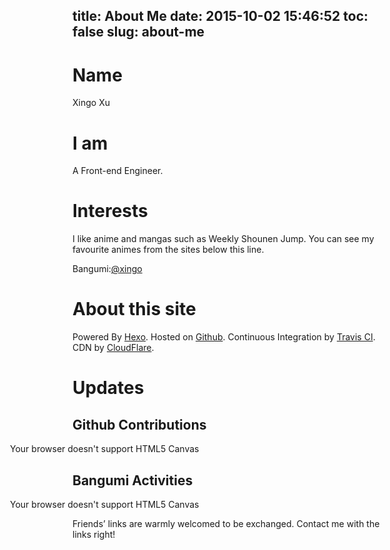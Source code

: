 title: About Me
date: 2015-10-02 15:46:52
toc: false
slug: about-me
---

# Name

Xingo Xu

# I am

A Front-end Engineer.
<!-- who works in LINE Corporation -->

# Interests

I like anime and mangas such as Weekly Shounen Jump.
You can see my favourite animes from the sites below this line.
  
Bangumi:[@xingo](https://bgm.tv/user/xingo)
  
# About this site

Powered By [Hexo](https://hexo.io/).
Hosted on [Github](https://github.com/xingoxu/xingoxu.github.io).
Continuous Integration by [Travis CI](https://travis-ci.org/).
CDN by [CloudFlare](https://www.cloudflare.com/).

# Updates

## Github Contributions
<p></p>
<div class="canvas-wrapper" markdown="0">
  <div class="preloader-wrapper small active loading-icon loading-circle">
    <div class="spinner-layer spinner-blue">
      <div class="circle-clipper left">
        <div class="circle"></div>
      </div>
      <div class="gap-patch">
        <div class="circle"></div>
      </div>
      <div class="circle-clipper right">
        <div class="circle"></div>
      </div>
    </div>
    <div class="spinner-layer spinner-red">
      <div class="circle-clipper left">
        <div class="circle"></div>
      </div>
      <div class="gap-patch">
        <div class="circle"></div>
      </div>
      <div class="circle-clipper right">
        <div class="circle"></div>
      </div>
    </div>
    <div class="spinner-layer spinner-yellow">
      <div class="circle-clipper left">
        <div class="circle"></div>
      </div>
      <div class="gap-patch">
        <div class="circle"></div>
      </div>
      <div class="circle-clipper right">
        <div class="circle"></div>
      </div>
    </div>
    <div class="spinner-layer spinner-green">
      <div class="circle-clipper left">
        <div class="circle"></div>
      </div>
      <div class="gap-patch">
        <div class="circle"></div>
      </div>
      <div class="circle-clipper right">
        <div class="circle"></div>
      </div>
    </div>
  </div>
  <canvas id="github-canvas" class="canvas" width="1724" height="390">
    Your browser doesn't support HTML5 Canvas
  </canvas>
</div>

## Bangumi Activities

<div class="canvas-wrapper" markdown="0">
  <div class="preloader-wrapper small active loading-icon loading-circle">
    <div class="spinner-layer spinner-blue">
      <div class="circle-clipper left">
        <div class="circle"></div>
      </div>
      <div class="gap-patch">
        <div class="circle"></div>
      </div>
      <div class="circle-clipper right">
        <div class="circle"></div>
      </div>
    </div>
    <div class="spinner-layer spinner-red">
      <div class="circle-clipper left">
        <div class="circle"></div>
      </div>
      <div class="gap-patch">
        <div class="circle"></div>
      </div>
      <div class="circle-clipper right">
        <div class="circle"></div>
      </div>
    </div>
    <div class="spinner-layer spinner-yellow">
      <div class="circle-clipper left">
        <div class="circle"></div>
      </div>
      <div class="gap-patch">
        <div class="circle"></div>
      </div>
      <div class="circle-clipper right">
        <div class="circle"></div>
      </div>
    </div>
    <div class="spinner-layer spinner-green">
      <div class="circle-clipper left">
        <div class="circle"></div>
      </div>
      <div class="gap-patch">
        <div class="circle"></div>
      </div>
      <div class="circle-clipper right">
        <div class="circle"></div>
      </div>
    </div>
  </div>
  <canvas id="bangumi-canvas" class="canvas" width="1724" height="390">
    Your browser doesn't support HTML5 Canvas
  </canvas>
</div>
<style markdown="0">
  .canvas-wrapper {
    display: inline-block;
    position: relative;
    text-align: center;
  }
  .loading-icon {
    position: absolute;
    width: 30px;
    height: 30px;
    left: 50%;
    top: 50%;
    margin-left: -15px;
    margin-top: -15px;
    box-sizing: border-box;
  }
  .loading-icon * {
    box-sizing: inherit;
  }
  .canvas {
    width: 862px;
    margin: -25px 0 0 -100px;
  }
</style>

<script src="https://static.xingoxu.com/js/canvas-contribution.544.js"></script>


Friends’ links are warmly welcomed to be exchanged. Contact me with the links right!
